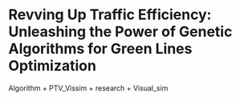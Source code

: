 # Revving Up Traffic Efficiency: Unleashing the Power of Genetic Algorithms for Green Lines Optimization
Algorithm + PTV_Vissim + research + Visual_sim
